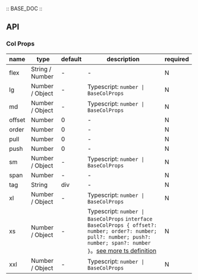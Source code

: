 :: BASE_DOC ::

## API


### Col Props

name | type | default | description | required
-- | -- | -- | -- | --
flex | String / Number | - | \- | N
lg | Number / Object | - | Typescript: `number \| BaseColProps` | N
md | Number / Object | - | Typescript: `number \| BaseColProps` | N
offset | Number | 0 | \- | N
order | Number | 0 | \- | N
pull | Number | 0 | \- | N
push | Number | 0 | \- | N
sm | Number / Object | - | Typescript: `number \| BaseColProps` | N
span | Number | - | \- | N
tag | String | div | \- | N
xl | Number / Object | - | Typescript: `number \| BaseColProps` | N
xs | Number / Object | - | Typescript: `number \| BaseColProps` `interface BaseColProps { offset?: number; order?: number; pull?: number; push?: number; span?: number }`。[see more ts definition](https://github.com/Tencent/tdesign-vue-next/blob/develop/packages/components/col/type.ts) | N
xxl | Number / Object | - | Typescript: `number \| BaseColProps` | N
